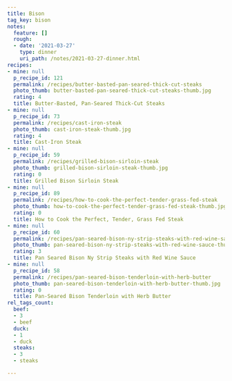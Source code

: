 ```yaml
---
title: Bison
tag_key: bison
notes:
  feature: []
  rough:
  - date: '2021-03-27'
    type: dinner
    uri_path: /notes/2021-03-27-dinner.html
recipes:
- mine: null
  p_recipe_id: 121
  permalink: /recipes/butter-basted-pan-seared-thick-cut-steaks
  photo_thumb: butter-basted-pan-seared-thick-cut-steaks-thumb.jpg
  rating: 4
  title: Butter-Basted, Pan-Seared Thick-Cut Steaks
- mine: null
  p_recipe_id: 73
  permalink: /recipes/cast-iron-steak
  photo_thumb: cast-iron-steak-thumb.jpg
  rating: 4
  title: Cast-Iron Steak
- mine: null
  p_recipe_id: 59
  permalink: /recipes/grilled-bison-sirloin-steak
  photo_thumb: grilled-bison-sirloin-steak-thumb.jpg
  rating: 0
  title: Grilled Bison Sirloin Steak
- mine: null
  p_recipe_id: 89
  permalink: /recipes/how-to-cook-the-perfect-tender-grass-fed-steak
  photo_thumb: how-to-cook-the-perfect-tender-grass-fed-steak-thumb.jpg
  rating: 0
  title: How to Cook the Perfect, Tender, Grass Fed Steak
- mine: null
  p_recipe_id: 60
  permalink: /recipes/pan-seared-bison-ny-strip-steaks-with-red-wine-sauce
  photo_thumb: pan-seared-bison-ny-strip-steaks-with-red-wine-sauce-thumb.jpg
  rating: 3
  title: Pan Seared Bison Ny Strip Steaks with Red Wine Sauce
- mine: null
  p_recipe_id: 58
  permalink: /recipes/pan-seared-bison-tenderloin-with-herb-butter
  photo_thumb: pan-seared-bison-tenderloin-with-herb-butter-thumb.jpg
  rating: 0
  title: Pan-Seared Bison Tenderloin with Herb Butter
rel_tags_count:
  beef:
  - 3
  - beef
  duck:
  - 1
  - duck
  steaks:
  - 3
  - steaks

---
```

